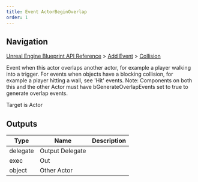 ```yaml
---
title: Event ActorBeginOverlap
order: 1
---
```

## Navigation

[Unreal Engine Blueprint API Reference](https://dev.epicgames.com/documentation/en-us/unreal-engine/BlueprintAPI) > [Add Event](https://dev.epicgames.com/documentation/en-us/unreal-engine/BlueprintAPI/AddEvent) > [Collision](https://dev.epicgames.com/documentation/en-us/unreal-engine/BlueprintAPI/AddEvent/Collision)

Event when this actor overlaps another actor, for example a player walking into a trigger.
For events when objects have a blocking collision, for example a player hitting a wall, see 'Hit' events.
Note: Components on both this and the other Actor must have bGenerateOverlapEvents set to true to generate overlap events.

Target is Actor

## Outputs

| Type | Name | Description |
| --- | --- | --- |
| delegate | Output Delegate |  |
| exec | Out |  |
| object | Other Actor |  |
